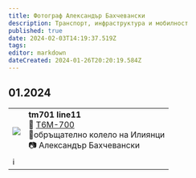 ```yaml
---
title: Фотограф Александър Бахчевански
description: Транспорт, инфраструктура и мобилност
published: true
date: 2024-02-03T14:19:37.519Z
tags: 
editor: markdown
dateCreated: 2024-01-26T20:20:19.584Z
---
```


## 01.2024

<!--следващ пост--> 
<div class="table-responsive"><table style="width:100%"><tr>
<td><img src="http://46.10.181.183:1518/trinmo/gallery/alexander-bahchevanski/2024.01/tm701%20line11.jpg"></td>
<td><b>tm701 line11</b><br> 🚋 <a href="/bg/public-transport/fleet-list/1985-T6M-700">T6M-700</a> <br>📌обръщателно колело на Илиянци<br> 📷 Александър Бахчевански</td></tr>
  <td colspan=2 >ℹ️ </td></table></div>